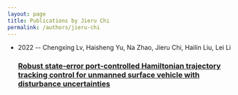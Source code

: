 ```yaml
---
layout: page
title: Publications by Jieru Chi
permalink: /authors/jieru-chi
---
```


<ul class="post-list">
<li><span class='post-meta'>2022 -- Chengxing Lv, Haisheng Yu, Na Zhao, Jieru Chi, Hailin Liu, Lei Li</span><h3><a class='post-link' href="{{ site.baseurl }}/robust-state-error-port-controlled-hamiltonian-trajectory-tracking-control-for-unmanned-surface-vehicle-with-disturbance-uncertainties">Robust state‐error port‐controlled Hamiltonian trajectory tracking control for unmanned surface vehicle with disturbance uncertainties</a></h3></li>

</ul>
